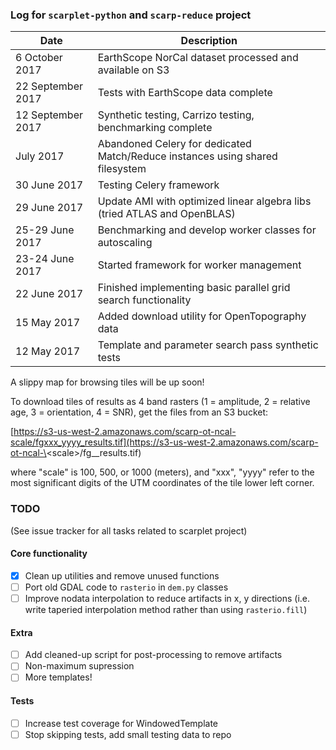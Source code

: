 ### Log for `scarplet-python` and `scarp-reduce` project

Date            | Description
--------------- | -----------
6 October 2017  | EarthScope NorCal dataset processed and available on S3 
22 September 2017 | Tests with EarthScope data complete
12 September 2017 | Synthetic testing, Carrizo testing, benchmarking complete
July 2017    | Abandoned Celery for dedicated Match/Reduce instances using shared filesystem
30 June 2017 | Testing Celery framework
29 June 2017 | Update AMI with optimized linear algebra libs (tried ATLAS and OpenBLAS)
25-29 June 2017 | Benchmarking and develop worker classes for autoscaling
23-24 June 2017 | Started framework for worker management
22 June 2017    | Finished implementing basic parallel grid search functionality 
15 May 2017     | Added download utility for OpenTopography data
12 May 2017     | Template and parameter search pass synthetic tests

A slippy map for browsing tiles will be up soon!

To download tiles of results as 4 band rasters (1 = amplitude, 2 = relative age, 3 = orientation, 4 = SNR), get the files from an S3 bucket:

[https://s3-us-west-2.amazonaws.com/scarp-ot-ncal-scale/fgxxx_yyyy_results.tif](https://s3-us-west-2.amazonaws.com/scarp-ot-ncal-\<scale\>/fg<xxx>_<yyyy>_results.tif)

where "scale" is 100, 500, or 1000 (meters), and "xxx", "yyyy" refer to the most significant digits of the UTM coordinates of the tile lower left corner.

### TODO
(See issue tracker for all tasks related to scarplet project)

#### Core functionality
- [x] Clean up utilities and remove unused functions
- [ ] Port old GDAL code to `rasterio` in `dem.py` classes
- [ ] Improve nodata interpolation to reduce artifacts in x, y directions (i.e. write taperied interpolation method rather than using `rasterio.fill`)

#### Extra
- [ ] Add cleaned-up script for post-processing to remove artifacts
- [ ] Non-maximum supression
- [ ] More templates!

#### Tests
- [ ] Increase test coverage for WindowedTemplate
- [ ] Stop skipping tests, add small testing data to repo
